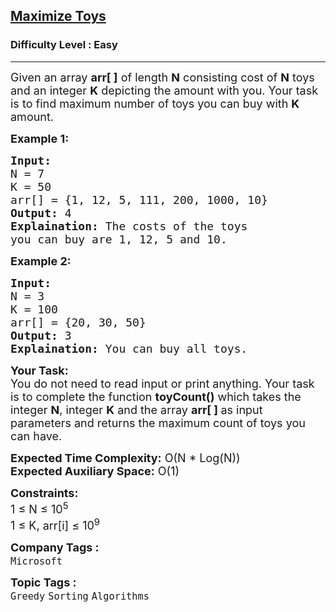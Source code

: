 <h2><a href="https://www.geeksforgeeks.org/problems/maximize-toys0331/1?page=2&sprint=a663236c31453b969852f9ea22507634&sortBy=submissions">Maximize Toys</a></h2><h3>Difficulty Level : Easy</h3><hr><div class="problems_problem_content__Xm_eO"><p><span style="font-size:18px">Given an array <strong>arr[ ]</strong> of length <strong>N</strong> consisting cost of <strong>N</strong> toys and&nbsp;an integer <strong>K</strong> depicting the amount with you. Your task is to find maximum number of toys you can buy&nbsp;with <strong>K</strong> amount.&nbsp;</span></p>

<p><strong><span style="font-size:18px">Example 1:</span></strong></p>

<pre><span style="font-size:18px"><strong>Input:</strong> 
N = 7 
K = 50
arr[] = {1, 12, 5, 111, 200, 1000, 10}
<strong>Output:</strong> 4
<strong>Explaination:</strong> The costs of the toys 
you can buy are 1, 12, 5 and 10.</span></pre>

<p><strong><span style="font-size:18px">Example 2:</span></strong></p>

<pre><span style="font-size:18px"><strong>Input:</strong> 
N = 3 
K = 100
arr[] = {20, 30, 50}
<strong>Output:</strong> 3
<strong>Explaination:</strong> You can buy all toys.</span></pre>

<p><span style="font-size:18px"><strong>Your Task:</strong><br>
You do not need to read input or print anything. Your task is to complete the function <strong>toyCount()</strong> which takes the integer <strong>N</strong>,&nbsp;integer <strong>K</strong> and the array <strong>arr[ ] </strong>as input parameters&nbsp;and returns the maximum count of toys you can have.</span></p>

<p><span style="font-size:18px"><strong>Expected Time Complexity:</strong> O(N * Log(N))<br>
<strong>Expected Auxiliary Space:</strong> O(1)</span></p>

<p><span style="font-size:18px"><strong>Constraints:</strong><br>
1 ≤ N ≤ 10<sup>5</sup><br>
1 ≤ K, arr[i] ≤ 10<sup>9</sup></span></p>
</div><p><span style=font-size:18px><strong>Company Tags : </strong><br><code>Microsoft</code>&nbsp;<br><p><span style=font-size:18px><strong>Topic Tags : </strong><br><code>Greedy</code>&nbsp;<code>Sorting</code>&nbsp;<code>Algorithms</code>&nbsp;